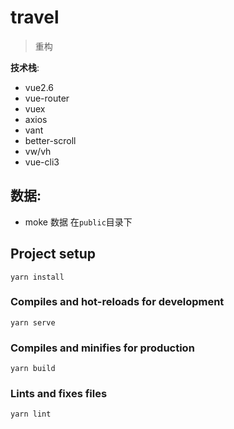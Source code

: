# travel

> 重构

**技术栈**:

- vue2.6
- vue-router
- vuex
- axios
- vant
- better-scroll
- vw/vh
- vue-cli3

## 数据:

- moke 数据 在`public`目录下

## Project setup

```
yarn install
```

### Compiles and hot-reloads for development

```
yarn serve
```

### Compiles and minifies for production

```
yarn build
```

### Lints and fixes files

```
yarn lint
```
